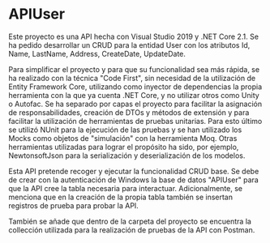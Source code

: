# APIUser

Este proyecto es una API hecha con Visual Studio 2019 y .NET Core 2.1. Se ha pedido desarrollar un CRUD para la entidad User con los  atributos Id, Name, LastName, Address, CreateDate, UpdateDate.

Para simplificar el proyecto y para que su funcionalidad sea más rápida, se ha realizado con la técnica "Code First", sin necesidad de la utilización de Entity Framework Core, utilizando como inyector de dependencias la propia herramienta con la que ya cuenta .NET Core, y no utilizar otros como Unity o Autofac. Se ha separado por capas el proyecto para facilitar la asignación de responsabilidades, creación de DTOs y métodos de extensión y para facilitar la utilización de herramientas de pruebas unitarias. Para esto último se utilizó NUnit para la ejecución de las pruebas y se han utilizado los Mocks como objetos de "simulación" con la herramienta Moq. Otras herramientas utilizadas para lograr el propósito ha sido, por ejemplo, NewtonsoftJson para la serialización y deserialización de los modelos.

Esta API pretende recoger y ejecutar la funcionalidad CRUD base. Se debe de crear con la autenticación de Windows la base de datos "APIUser" para que la API cree la tabla necesaria para interactuar. Adicionalmente, se menciona que en la creación de la propia tabla también se insertan registros de prueba para probar la API.

También se añade que dentro de la carpeta del proyecto se encuentra la collección utilizada para la realización de pruebas de la API con Postman.
